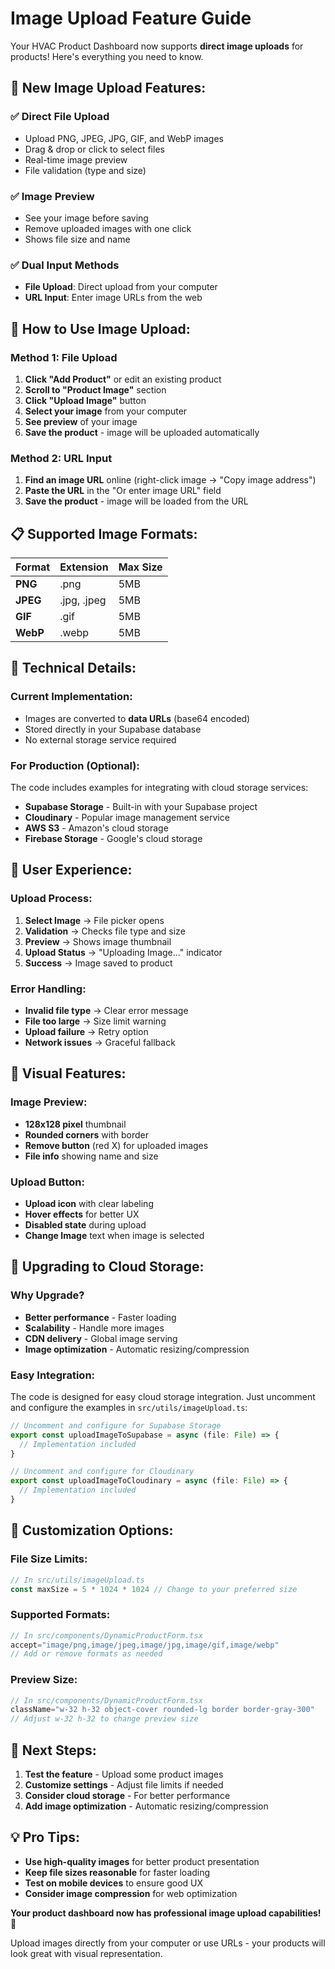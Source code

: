 # Image Upload Feature Guide

Your HVAC Product Dashboard now supports **direct image uploads** for products! Here's everything you need to know.

## 🎉 **New Image Upload Features:**

### **✅ Direct File Upload**
- Upload PNG, JPEG, JPG, GIF, and WebP images
- Drag & drop or click to select files
- Real-time image preview
- File validation (type and size)

### **✅ Image Preview**
- See your image before saving
- Remove uploaded images with one click
- Shows file size and name

### **✅ Dual Input Methods**
- **File Upload**: Direct upload from your computer
- **URL Input**: Enter image URLs from the web

## 🚀 **How to Use Image Upload:**

### **Method 1: File Upload**
1. **Click "Add Product"** or edit an existing product
2. **Scroll to "Product Image"** section
3. **Click "Upload Image"** button
4. **Select your image** from your computer
5. **See preview** of your image
6. **Save the product** - image will be uploaded automatically

### **Method 2: URL Input**
1. **Find an image URL** online (right-click image → "Copy image address")
2. **Paste the URL** in the "Or enter image URL" field
3. **Save the product** - image will be loaded from the URL

## 📋 **Supported Image Formats:**

| Format | Extension | Max Size |
|--------|-----------|----------|
| **PNG** | .png | 5MB |
| **JPEG** | .jpg, .jpeg | 5MB |
| **GIF** | .gif | 5MB |
| **WebP** | .webp | 5MB |

## 🔧 **Technical Details:**

### **Current Implementation:**
- Images are converted to **data URLs** (base64 encoded)
- Stored directly in your Supabase database
- No external storage service required

### **For Production (Optional):**
The code includes examples for integrating with cloud storage services:

- **Supabase Storage** - Built-in with your Supabase project
- **Cloudinary** - Popular image management service
- **AWS S3** - Amazon's cloud storage
- **Firebase Storage** - Google's cloud storage

## 🎯 **User Experience:**

### **Upload Process:**
1. **Select Image** → File picker opens
2. **Validation** → Checks file type and size
3. **Preview** → Shows image thumbnail
4. **Upload Status** → "Uploading Image..." indicator
5. **Success** → Image saved to product

### **Error Handling:**
- **Invalid file type** → Clear error message
- **File too large** → Size limit warning
- **Upload failure** → Retry option
- **Network issues** → Graceful fallback

## 📱 **Visual Features:**

### **Image Preview:**
- **128x128 pixel** thumbnail
- **Rounded corners** with border
- **Remove button** (red X) for uploaded images
- **File info** showing name and size

### **Upload Button:**
- **Upload icon** with clear labeling
- **Hover effects** for better UX
- **Disabled state** during upload
- **Change Image** text when image is selected

## 🔄 **Upgrading to Cloud Storage:**

### **Why Upgrade?**
- **Better performance** - Faster loading
- **Scalability** - Handle more images
- **CDN delivery** - Global image serving
- **Image optimization** - Automatic resizing/compression

### **Easy Integration:**
The code is designed for easy cloud storage integration. Just uncomment and configure the examples in `src/utils/imageUpload.ts`:

```typescript
// Uncomment and configure for Supabase Storage
export const uploadImageToSupabase = async (file: File) => {
  // Implementation included
}

// Uncomment and configure for Cloudinary
export const uploadImageToCloudinary = async (file: File) => {
  // Implementation included
}
```

## 🎨 **Customization Options:**

### **File Size Limits:**
```typescript
// In src/utils/imageUpload.ts
const maxSize = 5 * 1024 * 1024 // Change to your preferred size
```

### **Supported Formats:**
```typescript
// In src/components/DynamicProductForm.tsx
accept="image/png,image/jpeg,image/jpg,image/gif,image/webp"
// Add or remove formats as needed
```

### **Preview Size:**
```typescript
// In src/components/DynamicProductForm.tsx
className="w-32 h-32 object-cover rounded-lg border border-gray-300"
// Adjust w-32 h-32 to change preview size
```

## 🚀 **Next Steps:**

1. **Test the feature** - Upload some product images
2. **Customize settings** - Adjust file limits if needed
3. **Consider cloud storage** - For better performance
4. **Add image optimization** - Automatic resizing/compression

## 💡 **Pro Tips:**

- **Use high-quality images** for better product presentation
- **Keep file sizes reasonable** for faster loading
- **Test on mobile devices** to ensure good UX
- **Consider image compression** for web optimization

**Your product dashboard now has professional image upload capabilities!** 🎉

Upload images directly from your computer or use URLs - your products will look great with visual representation.












